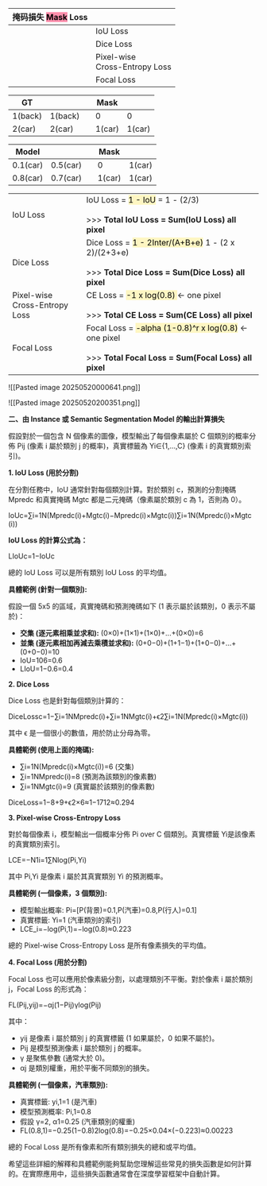 
| 掩码損失 <mark style="background: #FF5582A6;">Mask</mark> Loss |                                   |
| ---------------------------------------------------------- | --------------------------------- |
|                                                            | IoU Loss                          |
|                                                            | Dice Loss                         |
|                                                            | Pixel-wise <br>Cross-Entropy Loss |
|                                                            | Focal Loss                        |

| GT      |         |     | Mask   |        |
| ------- | ------- | --- | ------ | ------ |
| 1(back) | 1(back) |     | 0      | 0      |
| 2(car)  | 2(car)  |     | 1(car) | 1(car) |

| Model    |          |     | Mask   |        |
| -------- | -------- | --- | ------ | ------ |
| 0.1(car) | 0.5(car) |     | 0      | 1(car) |
| 0.8(car) | 0.7(car) |     | 1(car) | 1(car) |

|                                   |                                                                                                                                                                 |
| --------------------------------- | --------------------------------------------------------------------------------------------------------------------------------------------------------------- |
| IoU Loss                          | IoU Loss = <mark style="background: #FFF3A3A6;">1 - IoU</mark> = 1 - (2/3)<br><br>>>>  **Total IoU Loss = Sum(IoU Loss) all pixel**                             |
| Dice Loss                         | Dice Loss = <mark style="background: #FFF3A3A6;">1 - 2Inter/(A+B+e)</mark>  1 - (2 x 2)/(2+3+e)<br><br>>>>  **Total Dice Loss = Sum(Dice Loss) all pixel**      |
| Pixel-wise <br>Cross-Entropy Loss | CE Loss = <mark style="background: #FFF3A3A6;">-1 x log(0.8) </mark>    <- one pixel<br><br>>>>  **Total CE Loss = Sum(CE Loss) all pixel**                     |
| Focal Loss                        | Focal Loss = <mark style="background: #FFF3A3A6;">-alpha (1-0.8)^r x log(0.8)</mark>  <- one pixel<br><br>>>>  **Total Focal Loss = Sum(Focal Loss) all pixel** |

![[Pasted image 20250520000641.png]]

![[Pasted image 20250520200351.png]]

**二、由 Instance 或 Semantic Segmentation Model 的輸出計算損失**

假設對於一個包含 N 個像素的圖像，模型輸出了每個像素屬於 C 個類別的概率分佈 Pij​ (像素 i 屬於類別 j 的概率)，真實標籤為 Yi​∈{1,...,C} (像素 i 的真實類別索引)。

**1. IoU Loss (用於分割)**

在分割任務中，IoU 通常針對每個類別計算。對於類別 c，預測的分割掩碼 Mpredc​ 和真實掩碼 Mgtc​ 都是二元掩碼（像素屬於類別 c 為 1，否則為 0）。

IoUc​=∑i=1N​(Mpredc​(i)+Mgtc​(i)−Mpredc​(i)×Mgtc​(i))∑i=1N​(Mpredc​(i)×Mgtc​(i))​

**IoU Loss 的計算公式為：**

LIoUc​=1−IoUc​

總的 IoU Loss 可以是所有類別 IoU Loss 的平均值。

**具體範例 (針對一個類別):**

假設一個 5x5 的區域，真實掩碼和預測掩碼如下 (1 表示屬於該類別，0 表示不屬於)：





- **交集 (逐元素相乘並求和):** (0×0)+(1×1)+(1×0)+...+(0×0)=6
- **並集 (逐元素相加再減去乘積並求和):** (0+0−0)+(1+1−1)+(1+0−0)+...+(0+0−0)=10
- IoU=106​=0.6
- LIoU​=1−0.6=0.4

**2. Dice Loss**

Dice Loss 也是針對每個類別計算的：

DiceLossc​=1−∑i=1N​Mpredc​(i)+∑i=1N​Mgtc​(i)+ϵ2∑i=1N​(Mpredc​(i)×Mgtc​(i))​

其中 ϵ 是一個很小的數值，用於防止分母為零。

**具體範例 (使用上面的掩碼):**

- ∑i=1N​(Mpredc​(i)×Mgtc​(i))=6 (交集)
- ∑i=1N​Mpredc​(i)=8 (預測為該類別的像素數)
- ∑i=1N​Mgtc​(i)=9 (真實屬於該類別的像素數)

DiceLoss=1−8+9+ϵ2×6​≈1−1712​≈0.294

**3. Pixel-wise Cross-Entropy Loss**

對於每個像素 i，模型輸出一個概率分佈 Pi​ over C 個類別。真實標籤 Yi​ 是該像素的真實類別索引。

LCE​=−N1​i=1∑N​log(Pi,Yi​​)

其中 Pi,Yi​​ 是像素 i 屬於其真實類別 Yi​ 的預測概率。

**具體範例 (一個像素，3 個類別):**

- 模型輸出概率: Pi​=[P(背景)=0.1,P(汽車)=0.8,P(行人)=0.1]
- 真實標籤: Yi​=1 (汽車類別的索引)
- LCE_i​=−log(Pi,1​)=−log(0.8)≈0.223

總的 Pixel-wise Cross-Entropy Loss 是所有像素損失的平均值。

**4. Focal Loss (用於分割)**

Focal Loss 也可以應用於像素級分割，以處理類別不平衡。對於像素 i 屬於類別 j，Focal Loss 的形式為：

FL(Pij​,yij​)=−αj​(1−Pij​)γlog(Pij​)

其中：

- yij​ 是像素 i 屬於類別 j 的真實標籤 (1 如果屬於，0 如果不屬於)。
- Pij​ 是模型預測像素 i 屬於類別 j 的概率。
- γ 是聚焦參數 (通常大於 0)。
- αj​ 是類別權重，用於平衡不同類別的損失。

**具體範例 (一個像素，汽車類別):**

- 真實標籤: yi,1​=1 (是汽車)
- 模型預測概率: Pi,1​=0.8
- 假設 γ=2, α1​=0.25 (汽車類別的權重)
- FL(0.8,1)=−0.25(1−0.8)2log(0.8)=−0.25×0.04×(−0.223)≈0.00223

總的 Focal Loss 是所有像素和所有類別損失的總和或平均值。

希望這些詳細的解釋和具體範例能夠幫助您理解這些常見的損失函數是如何計算的。在實際應用中，這些損失函數通常會在深度學習框架中自動計算。